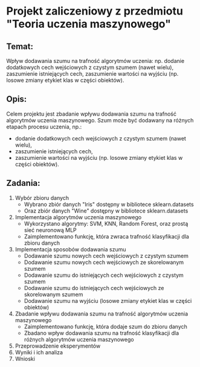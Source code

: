 # Projekt zaliczeniowy z przedmiotu "Teoria uczenia maszynowego"

## Temat:

Wpływ dodawania szumu na trafność algorytmów uczenia: np. dodanie dodatkowych cech wejściowych
z czystym szumem (nawet wielu), zaszumienie istniejących cech, zaszumienie wartości na wyjściu (np.
losowe zmiany etykiet klas w części obiektów).

## Opis:

Celem projektu jest zbadanie wpływu dodawania szumu na trafność algorytmów uczenia maszynowego.
Szum może być dodawany na różnych etapach procesu uczenia, np.:

- dodanie dodatkowych cech wejściowych z czystym szumem (nawet wielu),
- zaszumienie istniejących cech,
- zaszumienie wartości na wyjściu (np. losowe zmiany etykiet klas w części obiektów).

## Zadania:

1. Wybór zbioru danych
    - Wybrano zbiór danych "Iris" dostępny w bibliotece sklearn.datasets
    - Oraz zbiór danych "Wine" dostępny w bibliotece sklearn.datasets
2. Implementacja algorytmów uczenia maszynowego
    - Wykorzystano algorytmy: SVM, KNN, Random Forest, oraz prostą sieć neuronową MLP
    - Zaimplementowano funkcję, która zwraca trafność klasyfikacji dla zbioru danych
3. Implementacja sposobów dodawania szumu
    - Dodawanie szumu nowych cech wejściowych z czystym szumem
    - Dodawanie szumu nowych cech wejściowych ze skorelowanym szumem
    - Dodawanie szumu do istniejących cech wejściowych z czystym szumem
    - Dodawanie szumu do istniejących cech wejściowych ze skorelowanym szumem
    - Dodawanie szumu na wyjściu (losowe zmiany etykiet klas w części obiektów)
4. Zbadanie wpływu dodawania szumu na trafność algorytmów uczenia maszynowego
    - Zaimplementowano funkcję, która dodaje szum do zbioru danych
    - Zbadano wpływ dodawania szumu na trafność klasyfikacji dla różnych algorytmów uczenia maszynowego
4. Przeprowadzenie eksperymentów
5. Wyniki i ich analiza
6. Wnioski
